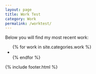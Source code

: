 ```yaml
---
layout: page
title: Work Test
category: Work
permalink: /worktest/
---
```

<main>
    <article>
        <p>Below you will find my most recent work:</p>
        <!-- <h5>Filter</h5> -->
        <ul class="work_list">
            {% for work in site.categories.work %}
                <li class="fade_in" style="background-image: url('{{work.thumb}}')">
                    <a class="work_thumb" href="{{site.baseurl}}{{work.url}}">
                    </a>
                </li>
            {% endfor %}
        </ul>
    </article>
    {% include footer.html %}
</main>